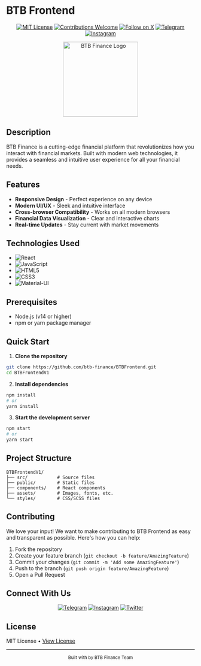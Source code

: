 # BTB Frontend

<div align="center">

[![MIT License](https://img.shields.io/badge/License-MIT-green.svg)](https://choosealicense.com/licenses/mit/)
[![Contributions Welcome](https://img.shields.io/badge/contributions-welcome-brightgreen.svg?style=flat)](CONTRIBUTING.md)
[![Follow on X](https://img.shields.io/twitter/follow/btb_finance?style=social)](https://twitter.com/btb_finance)
[![Telegram](https://img.shields.io/badge/Telegram-@btbfinance-blue)](https://t.me/btbfinance)
[![Instagram](https://img.shields.io/badge/Instagram-@btb__finance-purple)](https://instagram.com/btb_finance)

<p align="center">
  <img src="https://raw.githubusercontent.com/btb-finance/BTBFrontend/refs/heads/master/public/btb.png" alt="BTB Finance Logo" width="200"/>
</p>

</div>

## Description

BTB Finance is a cutting-edge financial platform that revolutionizes how you interact with financial markets. Built with modern web technologies, it provides a seamless and intuitive user experience for all your financial needs.

## Features

- **Responsive Design** - Perfect experience on any device
- **Modern UI/UX** - Sleek and intuitive interface
- **Cross-browser Compatibility** - Works on all modern browsers
- **Financial Data Visualization** - Clear and interactive charts
- **Real-time Updates** - Stay current with market movements

## Technologies Used

- ![React](https://img.shields.io/badge/React-20232A?style=for-the-badge&logo=react&logoColor=61DAFB)
- ![JavaScript](https://img.shields.io/badge/JavaScript-F7DF1E?style=for-the-badge&logo=javascript&logoColor=black)
- ![HTML5](https://img.shields.io/badge/HTML5-E34F26?style=for-the-badge&logo=html5&logoColor=white)
- ![CSS3](https://img.shields.io/badge/CSS3-1572B6?style=for-the-badge&logo=css3&logoColor=white)
- ![Material-UI](https://img.shields.io/badge/Material--UI-0081CB?style=for-the-badge&logo=material-ui&logoColor=white)

## Prerequisites

- Node.js (v14 or higher)
- npm or yarn package manager

## Quick Start

1. **Clone the repository**
```bash
git clone https://github.com/btb-finance/BTBFrontend.git
cd BTBFrontendV1
```

2. **Install dependencies**
```bash
npm install
# or
yarn install
```

3. **Start the development server**
```bash
npm start
# or
yarn start
```

## Project Structure

```
BTBFrontendV1/
├── src/           # Source files
├── public/        # Static files
├── components/    # React components
├── assets/        # Images, fonts, etc.
└── styles/        # CSS/SCSS files
```

## Contributing

We love your input! We want to make contributing to BTB Frontend as easy and transparent as possible. Here's how you can help:

1. Fork the repository
2. Create your feature branch (`git checkout -b feature/AmazingFeature`)
3. Commit your changes (`git commit -m 'Add some AmazingFeature'`)
4. Push to the branch (`git push origin feature/AmazingFeature`)
5. Open a Pull Request

## Connect With Us

<div align="center">

[![Telegram](https://img.shields.io/badge/Telegram-2CA5E0?style=for-the-badge&logo=telegram&logoColor=white)](https://t.me/btbfinance)
[![Instagram](https://img.shields.io/badge/Instagram-E4405F?style=for-the-badge&logo=instagram&logoColor=white)](https://instagram.com/btb_finance)
[![Twitter](https://img.shields.io/badge/Twitter-1DA1F2?style=for-the-badge&logo=twitter&logoColor=white)](https://twitter.com/btb_finance)

</div>

## License

MIT License • [View License](LICENSE)

<div align="center">

---

<p>
  <sub>Built with by BTB Finance Team</sub>
</p>

</div>
